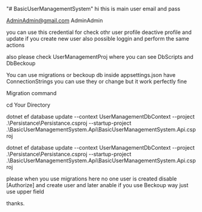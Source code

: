 "# BasicUserManagementSystem" 
hi this is main user email and pass

AdminAdmin@gmail.com
AdminAdmin

you can use this credential for check othr user profile deactive profile and update if you create new user also possible loggin and perform the same actions

also please check UserManagementProj where you can see DbScripts and DbBeckoup

You can use migrations or beckoup db inside appsettings.json have ConnectionStrings you can use they or change but it work perfectly fine

Migration command

cd Your Directory

dotnet ef database update --context UserManagementDbContext --project .\Persistance\Persistance.csproj --startup-project .\BasicUserManagementSystem.Api\BasicUserManagementSystem.Api.csproj

dotnet ef database update --context UserManagementDbContext --project .\Persistance\Persistance.csproj --startup-project .\BasicUserManagementSystem.Api\BasicUserManagementSystem.Api.csproj

please when you use migrations here no one user is created disable [Authorize] and create user and later anable if you use Beckoup way just use upper field

thanks.
